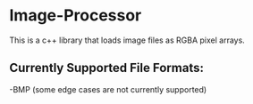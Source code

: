 # Image-Processor
This is a c++ library that loads image files as RGBA pixel arrays.

## Currently Supported File Formats:

-BMP (some edge cases are not currently supported)
